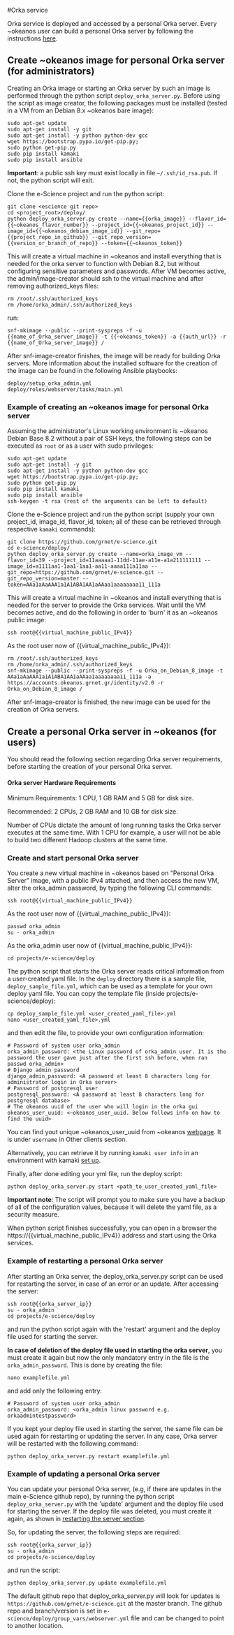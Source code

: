 #Orka service

Orka service is deployed and accessed by a personal Orka server. Every ~okeanos user can build a personal Orka server by following the instructions [here](#create-personal-orka-server-in-okeanos-for-users).


## Create ~okeanos image for personal Orka server (for administrators)

Creating an Orka image or starting an Orka server by such an image is performed through the python script `deploy_orka_server.py`. Before using the script as image creator, the following packages must be installed
(tested in a VM from an Debian 8.x ~okeanos bare image):

    sudo apt-get update
    sudo apt-get install -y git
    sudo apt-get install -y python python-dev gcc 
    wget https://bootstrap.pypa.io/get-pip.py;
    sudo python get-pip.py
    sudo pip install kamaki
    sudo pip install ansible

**Important**: a public ssh key must exist locally in file `~/.ssh/id_rsa.pub`. If not, the python script will exit.

Clone the e-Science project and run the python script:

    git clone <escience git repo>
    cd <project_root>/deploy/
    python deploy_orka_server.py create --name={{orka_image}} --flavor_id={{~okeanos_flavor_number}} --project_id={{~okeanos_project_id}} --image_id={{~okeanos_debian_image_id}} --git_repo={{project_repo_in_github}} --git_repo_version={{version_or_branch_of_repo}} --token={{~okeanos_token}}

This will create a virtual machine in ~okeanos and install everything that is needed for the orka server to function with Debian 8.2, but without configuring sensitive parameters and passwords.
After VM becomes active, the admin/image-creator should ssh to the virtual machine and after removing authorized_keys files:

    rm /root/.ssh/authorized_keys
    rm /home/orka_admin/.ssh/authorized_keys

run:

    snf-mkimage --public --print-syspreps -f -u {{name_of_Orka_server_image}} -t {{~okeanos_token}} -a {{auth_url}} -r {{name_of_Orka_server_image}} /

After snf-image-creator finishes, the image will be ready for building Orka servers.
More information about the installed software for the creation of the image can be found in the following Ansible playbooks:

    deploy/setup_orka_admin.yml
    deploy/roles/webserver/tasks/main.yml

### Example of creating an ~okeanos image for personal Orka server

Assuming the administrator's Linux working environment is ~okeanos Debian Base 8.2 without a pair of SSH keys, the following steps can be executed as `root` or as a user with sudo privileges:

    sudo apt-get update
    sudo apt-get install -y git
    sudo apt-get install -y python python-dev gcc 
    wget https://bootstrap.pypa.io/get-pip.py;
    sudo python get-pip.py
    sudo pip install kamaki
    sudo pip install ansible
    ssh-keygen -t rsa (rest of the arguments can be left to default)

Clone the e-Science project and run the python script (supply your own project_id, image_id, flavor_id, token; all of these can be retrieved through respective `kamaki` commands):

    git clone https://github.com/grnet/e-science.git
    cd e-science/deploy/
    python deploy_orka_server.py create --name=orka_image_vm --flavor_id=39 --project_id=11aaaaa1-11dd-11ae-a11e-a1a211111111 --image_id=a1111aa1-1aa1-1aa1-aa11-aaaa111a11aa --git_repo=https://github.com/grnet/e-science.git --git_repo_version=master --token=AAa1aAaAAA1a1A1ABA1AA1aAAaa1aaaaaaaa11_111a

This will create a virtual machine in ~okeanos and install everything that is needed for the server to provide the Orka services. Wait until the VM becomes active, and do the following in order to 'burn' it as an ~okeanos public image:

    ssh root@{{virtual_machine_public_IPv4}}

As the root user now of {{virtual_machine_public_IPv4}}:

    rm /root/.ssh/authorized_keys
    rm /home/orka_admin/.ssh/authorized_keys
    snf-mkimage --public --print-syspreps -f -u Orka_on_Debian_8_image -t AAa1aAaAAA1a1A1ABA1AA1aAAaa1aaaaaaaa11_111a -a https://accounts.okeanos.grnet.gr/identity/v2.0 -r Orka_on_Debian_8_image /

After snf-image-creator is finished, the new image can be used for the creation of Orka servers.


## Create a personal Orka server in ~okeanos (for users)

You should read the following section regarding Orka server requirements, before starting the creation of your personal Orka server.

#### Orka server Hardware Requirements

Minimum Requirements: 1 CPU, 1 GB RAM and 5 GB for disk size.

Recommended: 2 CPUs, 2 GB RAM and 10 GB for disk size.

Number of CPUs dictate the amount of long running tasks the Orka server executes at the same time. With 1 CPU for example, a user will not be able to build two different Hadoop clusters at the same time. 

### Create and start personal Orka server

You create a  new virtual machine in ~okeanos based on "Personal Orka Server" image, with a public IPv4 attached, and then access the new VM, alter the orka_admin password, by typing the following CLI commands:

    ssh root@{{virtual_machine_public_IPv4}}

As the root user now of {{virtual_machine_public_IPv4}}:

    passwd orka_admin
    su - orka_admin

As the orka_admin  user now of {{virtual_machine_public_IPv4}}:

    cd projects/e-science/deploy

The python script that starts the Orka server reads critical information from a user-created yaml file.
In the `deploy` directory there is a sample file, `deploy_sample_file.yml`, which can be used as a template for your own deploy yaml file.
You can copy the template file (inside projects/e-science/deploy):

    cp deploy_sample_file.yml <user_created_yaml_file>.yml
    nano <user_created_yaml_file>.yml

and then edit the file, to provide your own configuration information:

    # Password of system user orka_admin
    orka_admin_password: <the Linux password of orka_admin user. It is the password the user gave just after the first ssh before, when ran passwd orka_admin>
    # Django admin password
    django_admin_password: <A password at least 8 characters long for administrator login in Orka server>
    # Password of postgresql user
    postgresql_password: <A password at least 8 characters long for postgresql database>
    # The okeanos uuid of the user who will login in the orka gui
    okeanos_user_uuid: <~okeanos_user_uuid. Below follows info on how to find the uuid> 

You can find yout unique ~okeanos_user_uuid from ~okeanos [webpage](https://accounts.okeanos.grnet.gr/ui/api_access). It is under `username` in Other clients section.

Alternatively, you can retrieve it by running `kamaki user info` in an environment with kamaki [set up](https://www.synnefo.org/docs/kamaki/latest/installation.html).

Finally, after done editing your yml file, run the deploy script:

    python deploy_orka_server.py start <path_to_user_created_yaml_file>

**Important note**: The script will prompt you to make sure you have a backup of all of the configuration values, because it will delete the yaml file, as a security measure.

When python script finishes successfully, you can open in a browser the https://{{virtual_machine_public_IPv4}} address and start using the Orka services.


### Example of restarting a personal Orka server

After starting an Orka server, the deploy_orka_server.py script can be used for restarting the server, in case of an error or an update. After accessing the server:

    ssh root@{{orka_server_ip}}
    su - orka_admin
    cd projects/e-science/deploy
    
and run the python script again with the 'restart' argument and the deploy file used for starting the server.

**In case of deletion of the deploy file used in starting the orka server**, you must create it again but now the only mandatory entry in the file
is the `orka_admin_password`. This is done by creating the file:

    nano examplefile.yml

and add only the following entry:

    # Password of system user orka_admin
    orka_admin_password: <orka_admin linux password e.g. orkaadmintestpassword>


If you kept your deploy file used in starting the server, the same file can be used again for restarting or updating the server.
In any case, Orka server will be restarted with the following command:

    python deploy_orka_server.py restart examplefile.yml


### Example of updating a personal Orka server

You can update your personal Orka server, (e.g, if there are updates in the main e-Science github repo), by running the python script
`deploy_orka_server.py` with the 'update' argument and the deploy file used for starting the server. If the deploy file was deleted,
you must create it again, as shown in [restarting the server section](#example-of-restarting-a-personal-orka-server).

So, for updating the server, the following steps are required:

    ssh root@{{orka_server_ip}}
    su - orka_admin
    cd projects/e-science/deploy
    
and run the script:

    python deploy_orka_server.py update examplefile.yml
  
The default github repo that deploy_orka_server.py will look for updates is `https://github.com/grnet/e-science.git` at the master branch.
The github repo and branch/version is set in `e-science/deploy/group_vars/webserver.yml` file and can be changed to point to another location.
